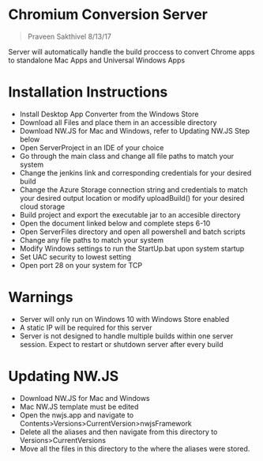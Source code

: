 # Chromium Conversion Server
> Praveen Sakthivel 8/13/17

Server will automatically handle the build proccess to convert Chrome apps to standalone Mac Apps and Universal Windows Apps

# Installation Instructions

  - Install Desktop App Converter from the Windows Store
  - Download all Files and place them in an accessible directory
  - Download NW.JS for Mac and Windows, refer to Updating NW.JS Step below
  - Open ServerProject in an IDE of your choice
  - Go through the main class and change all file paths to match your system
  - Change the jenkins link and corresponding credentials for your desired build
  - Change the Azure Storage connection string and credentials to match your desired output location or modify uploadBuild() for your desired cloud storage
  - Build project and export the executable jar to an accesible directory
  - Open the document linked below and complete steps 6-10
  - Open ServerFiles directory and open all powershell and batch scripts
  - Change any file paths to match your system
  - Modify Windows settings to run the StartUp.bat upon system startup
  - Set UAC security to lowest setting
  - Open port 28 on your system for TCP

# Warnings
  - Server will only run on Windows 10 with Windows Store enabled
  - A static IP will be required for this server
  - Server is not designed to handle multiple builds within one server session. Expect to restart or shutdown server after every build

# Updating NW.JS
 - Download NW.JS for Mac and Windows
 - Mac NW.JS template must be edited
 - Open the nwjs.app and navigate to Contents>Versions>CurrentVersion>nwjsFramework
 - Delete all the aliases and then navigate from this directory to Versions>CurrentVersions
 - Move all the files in this directory to the where the aliases were stored.
